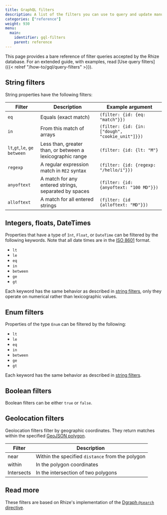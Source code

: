 ```yaml
---
title: GraphQL filters
description: A list of the filters you can use to query and update manufacturing models.
categories: ["reference"]
weight: 930
menu:
  main:
    identifier: gql-filters
    parent: reference
---
```


This page provides a bare reference of filter queries accepted by the Rhize database.
For an extended guide, with examples, read [Use query filters]({{< relref "/how-to/gql/query-filters" >}}).

## String filters

String properties have the following filters:

| Filter                         | Description                                               | Example argument                                 |
|--------------------------------|-----------------------------------------------------------|--------------------------------------------------|
| `eq`                           | Equals (exact match)                                      | `(filter: {id: {eq: "match"}})`                  |
| `in`                           | From this match of arrays                                 | `(filter: {id: {in: ["dough", "cookie_unit"]}})` |
| `lt`,`gt`,`le`, `ge` `between` | Less than, greater than, or between a lexicographic range | `(filter: {id: {lt: "M"}`                        |
| `regexp`                       | A regular expression match in `RE2` syntax                | `(filter: {id: {regexp: "/hello/i"}})`           |
| `anyoftext`                    | A match for any entered strings, separated by spaces      | `(filter: {id: {anyoftext: "100 MD"}})`          |
| `alloftext`                    | A match for all entered strings                           | `(filter: {id {alloftext: "MD"}})`               |

## Integers, floats, DateTimes

Properties that have a type of `Int`, `Float`, or `DateTime` can be filtered by the following keywords.
Note that all date times are in the [ISO 8601](https://en.wikipedia.org/wiki/ISO_8601) format.

 - `lt`
 - `le`
 - `eq`
 - `in`
 - `between`
 - `ge`
 - `gt`

Each keyword has the same behavior as described in [string filters](#string-filters), only they operate on numerical rather than lexicographic values.


## Enum filters

Properties of the type `Enum` can be filtered by the following:
 - `lt`
 - `le`
 - `eq`
 - `in`
 - `between`
 - `ge`
 - `gt`

 Each keyword has the same behavior as described in [string filters](#string-filters).

## Boolean filters

Boolean filters can be either `true` or `false`.

## Geolocation filters

Geolocation filters filter by geographic coordinates.
They return matches within the specified [GeoJSON polygon](https://datatracker.ietf.org/doc/html/rfc7946#section-3.1.6).

| Filter     | Description                                      |
|------------|--------------------------------------------------|
| near       | Within the specified `distance` from the polygon |
| within     | In the polygon coordinates                       |
| Intersects | In the intersection of two polygons              |

## Read more

These filters are based on Rhize's implementation of the [Dgraph `@search` directive](https://dgraph.io/docs/graphql/schema/directives/search/).

